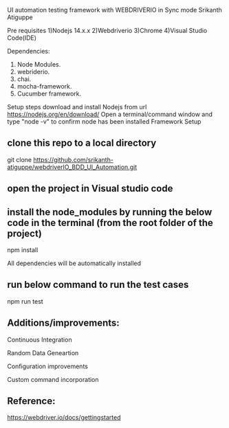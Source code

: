 UI automation testing framework with WEBDRIVERIO in Sync mode
Srikanth Atiguppe

Pre requisites
1)Nodejs 14.x.x 2)Webdriverio 3)Chrome 4)Visual Studio Code(IDE)

Dependencies:
 1. Node Modules.
 2. webriderio.
 3. chai.
 4. mocha-framework.
 5. Cucumber framework.

Setup steps
download and install Nodejs from url https://nodejs.org/en/download/
Open a terminal/command window and type "node -v" to confirm node has been installed
Framework Setup

## clone this repo to a local directory
git clone https://github.com/srikanth-atiguppe/webdriverIO_BDD_UI_Automation.git

## open the project in Visual studio code

## install the node_modules by running the below code in the terminal (from the root folder of the project)
npm install

All dependencies will be automatically installed

## run below command to run the test cases
npm run test

## Additions/improvements:

Continuous Integration

Random Data Geneartion

Configuration improvements

Custom command incorporation

## Reference:
https://webdriver.io/docs/gettingstarted